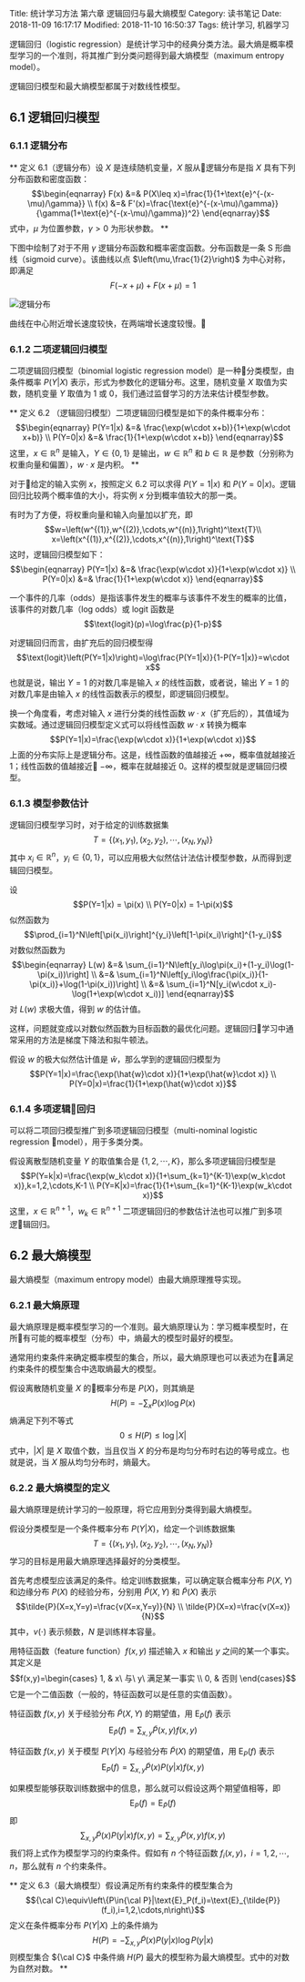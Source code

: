 Title: 统计学习方法 第六章 逻辑回归与最大熵模型
Category: 读书笔记
Date: 2018-11-09 16:17:17
Modified: 2018-11-10 16:50:37
Tags: 统计学习, 机器学习

逻辑回归（logistic regression）是统计学习中的经典分类方法。最大熵是概率模型学习的一个准则，将其推广到分类问题得到最大熵模型（maximum entropy model）。

逻辑回归模型和最大熵模型都属于对数线性模型。

## 6.1 逻辑回归模型

### 6.1.1 逻辑分布

**
定义 6.1（逻辑分布）设 $X$ 是连续随机变量，$X$ 服从逻辑分布是指 $X$ 具有下列分布函数和密度函数：
$$\begin{eqnarray}
F(x) &=& P(X\leq x)=\frac{1}{1+\text{e}^{-(x-\mu)/\gamma}} \\
f(x) &=& F'(x)=\frac{\text{e}^{-(x-\mu)/\gamma}}{\gamma(1+\text{e}^{-(x-\mu)/\gamma})^2}
\end{eqnarray}$$
式中，$\mu$ 为位置参数，$\gamma>0$ 为形状参数。
**

下图中绘制了对于不用 $\gamma$ 逻辑分布函数和概率密度函数。分布函数是一条 S 形曲线（sigmoid curve）。该曲线以点 $\left(\mu,\frac{1}{2}\right)$ 为中心对称，即满足
$$F(-x+\mu)+F(x+\mu)=1$$

![逻辑分布]({filename}/images/statistical_learning_6.1.png)

曲线在中心附近增长速度较快，在两端增长速度较慢。

### 6.1.2 二项逻辑回归模型

二项逻辑回归模型（binomial logistic regression model）是一种分类模型，由条件概率 $P(Y|X)$ 表示，形式为参数化的逻辑分布。这里，随机变量 $X$ 取值为实数，随机变量 $Y$ 取值为 1 或 0，我们通过监督学习的方法来估计模型参数。

**
定义 6.2 （逻辑回归模型）二项逻辑回归模型是如下的条件概率分布：
$$\begin{eqnarray}
P(Y=1|x) &=& \frac{\exp(w\cdot x+b)}{1+\exp(w\cdot x+b)} \\
P(Y=0|x) &=& \frac{1}{1+\exp(w\cdot x+b)}
\end{eqnarray}$$
这里，$x\in\mathbb{R}^n$ 是输入，$Y\in\{0,1\}$ 是输出，$w\in\mathbb{R}^n$ 和 $b\in\mathbb{R}$ 是参数（分别称为权重向量和偏置），$w\cdot x$ 是内积。
**

对于给定的输入实例 $x$，按照定义 6.2 可以求得 $P(Y=1|x)$ 和 $P(Y=0|x)$。逻辑回归比较两个概率值的大小，将实例 $x$ 分到概率值较大的那一类。

有时为了方便，将权重向量和输入向量加以扩充，即
$$w=\left(w^{(1)},w^{(2)},\cdots,w^{(n)},1\right)^\text{T}\\
x=\left(x^{(1)},x^{(2)},\cdots,x^{(n)},1\right)^\text{T}$$
这时，逻辑回归模型如下：
$$\begin{eqnarray}
P(Y=1|x) &=& \frac{\exp(w\cdot x)}{1+\exp(w\cdot x)} \\
P(Y=0|x) &=& \frac{1}{1+\exp(w\cdot x)}
\end{eqnarray}$$

一个事件的几率（odds）是指该事件发生的概率与该事件不发生的概率的比值，该事件的对数几率（log odds）或 logit 函数是
$$\text{logit}(p)=\log\frac{p}{1-p}$$

对逻辑回归而言，由扩充后的回归模型得
$$\text{logit}\left(P(Y=1|x)\right)=\log\frac{P(Y=1|x)}{1-P(Y=1|x)}=w\cdot x$$
也就是说，输出 $Y=1$ 的对数几率是输入 $x$ 的线性函数，或者说，输出 $Y=1$ 的对数几率是由输入 $x$ 的线性函数表示的模型，即逻辑回归模型。

换一个角度看，考虑对输入 $x$ 进行分类的线性函数 $w\cdot x$（扩充后的），其值域为实数域。通过逻辑回归模型定义式可以将线性函数 $w\cdot x$ 转换为概率
$$P(Y=1|x)=\frac{\exp(w\cdot x)}{1+\exp(w\cdot x)}$$
上面的分布实际上是逻辑分布。这是，线性函数的值越接近 $+\infty$，概率值就越接近 1；线性函数的值越接近 $-\infty$，概率在就越接近 0。这样的模型就是逻辑回归模型。

### 6.1.3 模型参数估计

逻辑回归模型学习时，对于给定的训练数据集
$$T=\{(x_1,y_1),(x_2,y_2),\cdots,(x_N,y_N)\}$$
其中 $x_i\in\mathbb{R}^n$，$y_i\in\{0,1\}$，可以应用极大似然估计法估计模型参数，从而得到逻辑回归模型。

设
$$P(Y=1|x) = \pi(x) \\
P(Y=0|x) = 1-\pi(x)$$
似然函数为
$$\prod_{i=1}^N\left[\pi(x_i)\right]^{y_i}\left[1-\pi(x_i)\right]^{1-y_i}$$
对数似然函数为
$$\begin{eqnarray}
L(w) &=& \sum_{i=1}^N\left[y_i\log\pi(x_i)+(1-y_i)\log(1-\pi(x_i))\right] \\
&=& \sum_{i=1}^N\left[y_i\log\frac{\pi(x_i)}{1-\pi(x_i)}+\log(1-\pi(x_i))\right] \\
&=& \sum_{i=1}^N[y_i(w\cdot x_i)-\log(1+\exp(w\cdot x_i))]
\end{eqnarray}$$
对 $L(w)$ 求极大值，得到 $w$ 的估计值。

这样，问题就变成以对数似然函数为目标函数的最优化问题。逻辑回归学习中通常采用的方法是梯度下降法和拟牛顿法。

假设 $w$ 的极大似然估计值是 $\hat{w}$，那么学到的逻辑回归模型为
$$P(Y=1|x)=\frac{\exp(\hat{w}\cdot x)}{1+\exp(\hat{w}\cdot x)} \\
P(Y=0|x)=\frac{1}{1+\exp(\hat{w}\cdot x)}$$

### 6.1.4 多项逻辑回归

可以将二项回归模型推广到多项逻辑回归模型（multi-nominal logistic regression model），用于多类分类。

假设离散型随机变量 $Y$ 的取值集合是 $\{1,2,\cdots,K\}$，那么多项逻辑回归模型是
$$P(Y=k|x)=\frac{\exp(w_k\cdot x)}{1+\sum_{k=1}^{K-1}\exp(w_k\cdot x)},k=1,2,\cdots,K-1 \\
P(Y=K|x)=\frac{1}{1+\sum_{k=1}^{K-1}\exp(w_k\cdot x)}$$
这里，$x\in\mathbb{R}^{n+1}$，$w_k\in\mathbb{R}^{n+1}$
二项逻辑回归的参数估计法也可以推广到多项逻辑回归。

## 6.2 最大熵模型

最大熵模型（maximum entropy model）由最大熵原理推导实现。

### 6.2.1 最大熵原理

最大熵原理是概率模型学习的一个准则。最大熵原理认为：学习概率模型时，在所有可能的概率模型（分布）中，熵最大的模型时最好的模型。

通常用约束条件来确定概率模型的集合，所以，最大熵原理也可以表述为在满足约束条件的模型集合中选取熵最大的模型。

假设离散随机变量 $X$ 的概率分布是 $P(X)$，则其熵是
$$H(P)=-\sum_xP(x)\log P(x)$$
熵满足下列不等式
$$0\leq H(P)\leq\log |X|$$
式中，$|X|$ 是 $X$ 取值个数，当且仅当 $X$ 的分布是均匀分布时右边的等号成立。也就是说，当 $X$ 服从均匀分布时，熵最大。

### 6.2.2 最大熵模型的定义

最大熵原理是统计学习的一般原理，将它应用到分类得到最大熵模型。

假设分类模型是一个条件概率分布 $P(Y|X)$，给定一个训练数据集
$$T=\{(x_1,y_1),(x_2,y_2),\cdots,(x_N,y_N)\}$$
学习的目标是用最大熵原理选择最好的分类模型。

首先考虑模型应该满足的条件。给定训练数据集，可以确定联合概率分布 $P(X,Y)$ 和边缘分布 $P(X)$ 的经验分布，分别用 $\tilde{P}(X,Y)$ 和 $\tilde{P}(X)$ 表示
$$\tilde{P}(X=x,Y=y)=\frac{v(X=x,Y=y)}{N} \\
\tilde{P}(X=x)=\frac{v(X=x)}{N}$$
其中，$v(\cdot)$ 表示频数，$N$ 是训练样本容量。

用特征函数（feature function）$f(x,y)$ 描述输入 $x$ 和输出 $y$ 之间的某一个事实。其定义是
$$f(x,y)=\begin{cases}
1, & x\ 与\ y\ 满足某一事实 \\
0, & 否则
\end{cases}$$
它是一个二值函数（一般的，特征函数可以是任意的实值函数）。

特征函数 $f(x,y)$ 关于经验分布 $\tilde{P}(X,Y)$ 的期望值，用 $\text{E}_{\tilde{P}}(f)$ 表示
$$\text{E}_{\tilde{P}}(f)=\sum_{x,y}\tilde{P}(x,y)f(x,y)$$

特征函数 $f(x,y)$ 关于模型 $P(Y|X)$ 与经验分布 $\tilde{P}(X)$ 的期望值，用 $\text{E}_P(f)$ 表示
$$\text{E}_P(f)=\sum_{x,y}\tilde{P}(x)P(y|x)f(x,y)$$

如果模型能够获取训练数据中的信息，那么就可以假设这两个期望值相等，即
$$\text{E}_P(f)=\text{E}_{\tilde{P}}(f)$$
即
$$\sum_{x,y}\tilde{P}(x)P(y|x)f(x,y)=\sum_{x,y}\tilde{P}(x,y)f(x,y)$$
我们将上式作为模型学习的约束条件。假如有 $n$ 个特征函数 $f_i(x,y)$，$i=1,2,\cdots,n$，那么就有 $n$ 个约束条件。

**
定义 6.3（最大熵模型）假设满足所有约束条件的模型集合为
$${\cal C}\equiv\left\{P\in{\cal P}|\text{E}_P(f_i)=\text{E}_{\tilde{P}}(f_i),i=1,2,\cdots,n\right\}$$
定义在条件概率分布 $P(Y|X)$ 上的条件熵为
$$H(P)=-\sum_{x,y}\tilde{P}(x)P(y|x)\log P(y|x)$$
则模型集合 ${\cal C}$ 中条件熵 $H(P)$ 最大的模型称为最大熵模型。式中的对数为自然对数。
**
